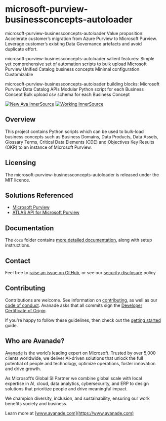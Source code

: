 # microsoft-purview-businessconcepts-autoloader


microsoft-purview-businessconcepts-autoloader Value proposition:
Accelerate customer’s migration from Azure Purview to Microsoft Purview. Leverage customer’s existing Data Governance artefacts  and avoid duplicate effort.

microsoft-purview-businessconcepts-autoloader salient features:
Simple yet comprehensive set of automation scripts to bulk upload Microsoft Purview Unified Catalog business concepts
Minimal configuration
Customizable

microsoft-purview-businessconcepts-autoloader building blocks:
Microsoft Purview Data Catalog APIs
Modular Python script for each Business Concept
Bulk upload csv schema for each Business Concept




[![New Ava InnerSource](https://img.shields.io/badge/New-Ava--InnerSource-%23DC4600?labelColor=%23e5e5e5)](https://avanade.github.io/maturity-model/)
[![Working InnerSource](https://img.shields.io/badge/Working-Ava--Maturity-%23FF5800?labelColor=yellowgreen)](https://avanade.github.io/maturity-model/)



## Overview

This project contains Python scripts which can be used to bulk-load business concepts such as Business Domains, Data Products, Data Assets, Glossary Terms, Critical Data Elements (CDE) and Objectives Key Results (OKR) to an instance of Microsoft Purview.



## Licensing
The microsoft-purview-businessconcepts-autoloader is released under the MIT licence.



## Solutions Referenced

- [Microsoft Purview](https://learn.microsoft.com/en-us/purview/purview)
- [ATLAS API for Microsoft Purview](https://learn.microsoft.com/en-us/purview/tutorial-atlas-2-2-apis)



## Documentation
The `docs` folder contains [more detailed documentation](./docs/start-here.md), along with setup instructions.



## Contact
Feel free to [raise an issue on GitHub](https://github.com/Avanade/microsoft-purview-businessconcepts-autoloader/issues), or see our [security disclosure](./SECURITY.md) policy.

## Contributing
Contributions are welcome. See information on [contributing](./CONTRIBUTING.md), as well as our [code of conduct](https://avanade.github.io/code-of-conduct/). Avanade asks that all commits sign the [Developer Certificate of Origin](https://developercertificate.org/).

If you're happy to follow these guidelines, then check out the [getting started](./docs/start-here.md) guide.



## Who are Avanade?

[Avanade](https://www.avanade.com) is the world’s leading expert on Microsoft. Trusted by over 5,000 clients worldwide, we deliver AI-driven solutions that unlock the full potential of people and technology, optimize operations, foster innovation and drive growth.

As Microsoft’s Global SI Partner we combine global scale with local expertise in AI, cloud, data analytics, cybersecurity, and ERP to design solutions that prioritize people and drive meaningful impact.

We champion diversity, inclusion, and sustainability, ensuring our work benefits society and business.

Learn more at [www.avanade.com](https://www.avanade.com)

